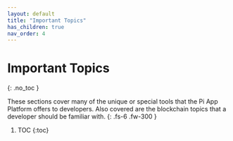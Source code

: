 ```yaml
---
layout: default
title: "Important Topics"
has_children: true
nav_order: 4
---
```

# Important Topics
{: .no_toc }

These sections cover many of the unique or special tools that the Pi App Platform offers to developers. Also covered are the blockchain topics that a developer should be familiar with.
{: .fs-6 .fw-300 }

1. TOC
{:toc}
